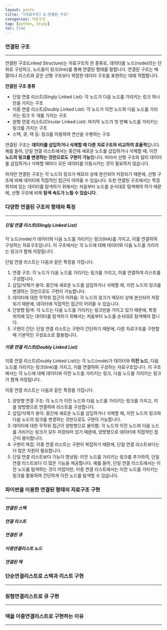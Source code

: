 ```yaml
---
layout: posts
title: "[자료구조] 6.연결된 구조"
categories: 자료구조
tag: [python, Study]
toc: true
---
```

### 연결된 구조

***

연결된 구조(Linked Structure)는 자료구조의 한 종류로, 데이터를 노드(node)라는 단위로 구성하고, 노드들이 링크(link)를 통해 연결된 형태를 말합니다. 연결된 구조는 배열이나 리스트와 같은 선형 구조보다 복잡한 데이터 구조를 표현하는 데에 적합합니다.

**연결된 구조 종류**

- 단일 연결 리스트(Singly Linked List): 각 노드가 다음 노드를 가리키는 링크 하나 만을 가지는 구조
- 이중 연결 리스트(Doubly Linked List): 각 노드가 이전 노드와 다음 노드를 가리키는 링크 두 개를 가지는 구조
- 원형 연결 리스트(Circular Linked List): 마지막 노드가 첫 번째 노드를 가리키는 링크를 가지는 구조
- 스택, 큐, 덱 등: 링크를 이용하여 연산을 수행하는 구조

연결된 구조는 **데이터를 삽입하거나 삭제할 때 다른 자료구조와 비교하여 효율적**입니다. 예를 들어, 단일 연결 리스트에서는 중간에 새로운 노드를 삽입하거나 삭제할 때, 이전 **노드의 링크를 변경하는 것만으로도 구현이 가능**합니다. 따라서 선형 구조와 달리 데이터를 삽입하거나 삭제할 때마다 모든 데이터를 이동시키는 것이 필요하지 않습니다.

하지만 연결된 구조는 각 노드의 링크가 메모리 상에 분산되어 저장되기 때문에, 선형 구조에 비해 데이터에 직접적인 접근이 어려울 수 있습니다. 또한 연결된 구조에서는 특정 위치에 있는 데이터를 탐색하기 위해서는 처음부터 노드를 순서대로 탐색해야 하기 때문에, 선형 구조에 비해 **탐색 속도가 느릴 수 있습니다**.

### 다양한 연결된 구조의 형태와 특징

***

##### 단일 연결 리스트(Slingly Linked List)

각 노드(node)가 데이터와 다음 노드를 가리키는 링크(link)를 가지고, 이를 연결하여 구성하는 자료구조입니다. 이 구조에서는 각 노드에 대해 데이터와 다음 노드를 가리키는 링크가 함께 저장됩니다.

단일 연결 리스트는 다음과 같은 특징을 가집니다.

1. 연결 구조: 각 노드가 다음 노드를 가리키는 링크를 가지고, 이를 연결하여 리스트를 구성합니다.
2. 삽입/삭제가 용이: 중간에 새로운 노드를 삽입하거나 삭제할 때, 이전 노드의 링크를 변경하는 것만으로도 구현이 가능합니다.
3. 데이터에 대한 무작위 접근이 어려움: 각 노드의 링크가 메모리 상에 분산되어 저장되기 때문에, 데이터에 직접적인 접근이 어려울 수 있습니다.
4. 단방향 탐색: 각 노드는 다음 노드를 가리키는 링크만을 가지고 있기 때문에, 특정 위치에 있는 데이터를 탐색하기 위해서는 처음부터 노드를 순서대로 탐색해야 합니다.
5. 구현이 간단: 단일 연결 리스트는 구현이 간단하기 때문에, 다른 자료구조를 구현할 때 기본적인 구성요소로 활용됩니다.

##### 이중 연결 리스트(Doubly Linked List)

이중 연결 리스트(Doubly Linked List)는 각 노드(node)가 데이터와 **이전 노드**, 다음 노드를 가리키는 링크(link)를 가지고, 이를 연결하여 구성하는 자료구조입니다. 이 구조에서는 각 노드에 대해 데이터와 이전 노드를 가리키는 링크, 다음 노드를 가리키는 링크가 함께 저장됩니다.

이중 연결 리스트는 다음과 같은 특징을 가집니다.

1. 양방향 연결 구조: 각 노드가 이전 노드와 다음 노드를 가리키는 링크를 가지고, 이를 양방향으로 연결하여 리스트를 구성합니다.
2. 삽입/삭제가 용이: 중간에 새로운 노드를 삽입하거나 삭제할 때, 이전 노드의 링크와 다음 노드의 링크를 변경하는 것만으로도 구현이 가능합니다.
3. 데이터에 대한 무작위 접근이 양방향으로 용이함: 각 노드의 이전 노드와 다음 노드를 가리키는 링크가 모두 저장되어 있기 때문에, 양방향으로 데이터에 직접적인 접근이 용이합니다.
4. 구현이 복잡: 이중 연결 리스트는 구현이 복잡하기 때문에, 단일 연결 리스트보다는 더 많은 자원이 필요합니다.
5. 단일 연결 리스트보다 기능이 향상됨: 이전 노드를 가리키는 링크를 추가하여, 단일 연결 리스트보다 더 많은 기능을 제공합니다. 예를 들어, 단일 연결 리스트에서는 이전 노드를 탐색하는 것이 어렵지만, 이중 연결 리스트에서는 이전 노드를 가리키는 링크를 활용하여 간단하게 이전 노드를 탐색할 수 있습니다.



### 파이썬을 이용한 연결된 형태의 자료구조 구현

***

##### 연결된 스택

##### 연결 리스트

##### 연결된 큐

##### 이중연결리스트 노드

##### 연결된 덱

### 단순연결리스트로 스택과 리스트 구현

***

### 원형연결리스트로 큐 구현

***

### 덱을 이중연결리스트로 구현하는 이유

***